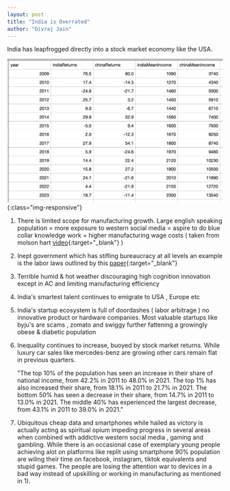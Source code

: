 ```yaml
---
layout: post
title: "India is Overrated"
author: "Divraj Jain"
---
```


India has leapfrogged directly into a stock market economy like the USA. 

![comparison](https://github.com/divraj/divraj.github.io/raw/master/_assets/comparison.png){:class="img-responsive"}

1) There is limited scope for manufacturing growth. Large english speaking population = more exposure to western social media = aspire to do blue collar knowledge work = higher manufacturing wage costs ( taken from molson hart [video](https://twitter.com/Molson_Hart/status/1839648904054464640){:target="_blank"} )


3) Inept government which has stifling bureaucracy at all levels an example is the labor laws outlined by this [paper](https://the1991project.com/writing/papers/why-indian-firms-dont-scale-labor-edition){:target="_blank"}

4) Terrible humid & hot weather discouraging high cognition innovation except in AC and limiting manufacturing efficiency

5) India's smartest talent continues to emigrate to USA , Europe etc

6) India's startup ecosystem is full of doordashes ( labor arbitrage ) no innovative product or hardware companies. Most valuable startups like byju's are scams , zomato and swiggy further fattening a growingly obese & diabetic population

7) Inequality continues to increase, buoyed by stock market returns. While luxury car sales like mercedes-benz are growing other cars remain flat in previous quarters.
  
   "The top 10% of the population has seen an increase in their share of national income, from 42.2% in 2011 to 48.0% in 2021.
The top 1% has also increased their share, from 18.1% in 2011 to 21.7% in 2021.
The bottom 50% has seen a decrease in their share, from 14.7% in 2011 to 13.0% in 2021.
The middle 40% has experienced the largest decrease, from 43.1% in 2011 to 39.0% in 2021."

8) Ubiquitous cheap data and smartphones while hailed as victory is actually acting as spiritual opium impeding progress in several areas when combined with addictive western social media , gaming and gambling. While there is an occasional case of exemplary young people achieving alot on platforms like replit using smartphone 90% population are wiling their time on facebook, instagram, tiktok equivalents and stupid games. The people are losing the attention war to devices in a bad way instead of upskilling or working in manufacturing as mentioned in 1).


